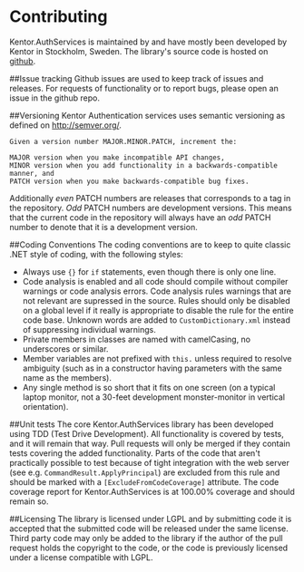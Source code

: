 Contributing
===========

Kentor.AuthServices is maintained by and have mostly been developed by Kentor in Stockholm,
Sweden. The library's source code is hosted on [github](https://github.com/KentorIT/authservices).

##Issue tracking
Github issues are used to keep track of issues and releases. For requests of functionality or
to report bugs, please open an issue in the github repo.

##Versioning
Kentor Authentication services uses semantic versioning as defined on http://semver.org/.

    Given a version number MAJOR.MINOR.PATCH, increment the:

    MAJOR version when you make incompatible API changes,
    MINOR version when you add functionality in a backwards-compatible manner, and
    PATCH version when you make backwards-compatible bug fixes.

Additionally *even* PATCH numbers are releases that corresponds to a tag in the 
repository. *Odd* PATCH numbers are development versions. This means that the 
current code in the repository will always have an *odd* PATCH number to denote that 
it is a development version.

##Coding Conventions
The coding conventions are to keep to quite classic .NET style of coding, with the following
styles:
* Always use `{}` for `if` statements, even though there is only one line.
* Code analysis is enabled and all code should compile without compiler warnings or
code analysis errors. Code analysis rules warnings that are not relevant are supressed in
the source. Rules should only be disabled on a global level if it really is appropriate to
disable the rule for the entire code base. Unknown words are added to `CustomDictionary.xml`
instead of suppressing individual warnings.
* Private members in classes are named with camelCasing, no underscores or similar.
* Member variables are not prefixed with `this.` unless required to resolve ambiguity (such
as in a constructor having parameters with the same name as the members).
* Any single method is so short that it fits on one screen (on a typical laptop monitor, 
not a 30-feet development monster-monitor in vertical orientation).

##Unit tests
The core Kentor.AuthServices library has been developed using TDD (Test Drive Development). All
functionality is covered by tests, and it will remain that way. Pull requests will only be
merged if they contain tests covering the added functionality. Parts of the code that aren't
practically possible to test because of tight integration with the web server (see e.g. 
`CommandResult.ApplyPrincipal`) are excluded from this rule and should be marked with a
`[ExcludeFromCodeCoverage]` attribute. The code coverage report for Kentor.AuthServices
is at 100.00% coverage and should remain so.

##Licensing
The library is licensed under LGPL and by submitting code it is accepted that the submitted
code will be released under the same license. Third party code may only be added to the library
if the author of the pull request holds the copyright to the code, or the code is previously
licensed under a license compatible with LGPL.
